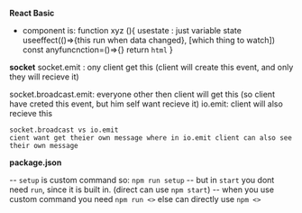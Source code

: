 **React Basic**
- component is:
function xyz (){
    usestate : just variable state
    useeffect(()=>{this run when data changed}, [which thing to watch])
    const anyfuncnction=()=>{}
    return `html`
}


**socket**
socket.emit : ony client get this (client will create this event, and only they will recieve it)

socket.broadcast.emit: everyone other then client will get this (so client have creted this event, but him self want recieve it)
io.emit: client will also recieve this

    socket.broadcast vs io.emit
    cient want get theier own message where in io.emit client can also see their own message



**package.json**

-- `setup` is custom command so: `npm run setup`
-- but in `start` you dont need `run`, since it is built in. (direct can use `npm start`)
-- when you use custom command you need `npm run <>` else can directly use `npm <>`

